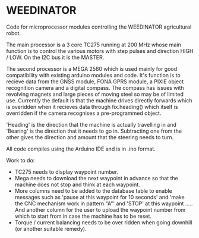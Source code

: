 # WEEDINATOR
Code for microprocessor modules controlling the WEEDINATOR agricultural robot.

The main processor is a 3 core TC275 running at 200 MHz whose main function is to control the various motors with step pulses and direction HIGH / LOW. On the I2C bus it is the MASTER.

The second processor is a MEGA 2560 which is used mainly for good compatibility with existing arduino modules and code. It's function is to recieve data from the GNSS module, FONA GPRS module, a PIXIE object recognition camera and a digital compass. The compass has issues with revolving magnets and large pieces of moving steel so may be of limited use. Currently the default is that the machine drives directly forwards which is overidden when it recieves data through fix.heading() which itself is overridden if the camera recognises a pre-programmed object.

'Heading' is the direction that the machine is actually travelling in and 'Bearing' is the direction that it needs to go in. Subtracting one from the other gives the direction and amount that the steering needs to turn.

All code compiles using the Arduino IDE and is in .ino format.

Work to do: 
* TC275 needs to display waypoint number.
* Mega needs to download the next waypoint in advance so that the machine does not stop and think at each waypoint.
* More columns need to be added to the database table to enable messages such as 'pause at this waypoint for 10 seconds' and 'make the CNC mechanism work in pattern "A"' and 'STOP' at this waypoint ..... And another column for the user to upload the waypoint number from which to start from in case the machine has to be reset.
* Torque / current balancing needs to be over ridden when going downhill (or another suitable remedy).
